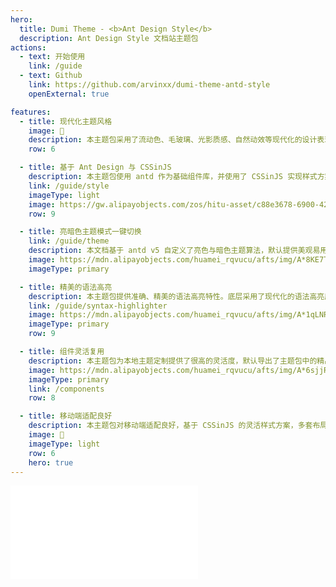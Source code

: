 ```yaml
---
hero:
  title: Dumi Theme - <b>Ant Design Style</b>
  description: Ant Design Style 文档站主题包
actions:
  - text: 开始使用
    link: /guide
  - text: Github
    link: https://github.com/arvinxx/dumi-theme-antd-style
    openExternal: true

features:
  - title: 现代化主题风格
    image: 💠
    description: 本主题包采用了流动色、毛玻璃、光影质感、自然动效等现代化的设计表现手法，将界面以更加简约、美观的方式呈现，使得文档更加直观、易读、易用
    row: 6

  - title: 基于 Ant Design 与 CSSinJS
    description: 本主题包使用 antd 作为基础组件库，并使用了 CSSinJS 实现样式方案，帮助更好地控制样式的细节，提高样式的复用性和可维护性。底层使用了 antd-style 样式库，在书写样式上更加灵活、可读、易于维护。<quotient>本主题包算是开发 antd-style 时的一个副产物</quotient>
    link: /guide/style
    imageType: light
    image: https://gw.alipayobjects.com/zos/hitu-asset/c88e3678-6900-4289-8538-31367c2d30f2/hitu-1609235995955-image.png
    row: 9

  - title: 亮暗色主题模式一键切换
    link: /guide/theme
    description: 本文档基于 antd v5 自定义了亮色与暗色主题算法，默认提供美观易用的亮暗色主题。用户可以根据自己的喜好选择主题模式，在不同的光线环境下都能获得良好的阅读体验。
    image: https://mdn.alipayobjects.com/huamei_rqvucu/afts/img/A*8KE7T7l39J0AAAAAAAAAAAAADoN6AQ/original
    imageType: primary

  - title: 精美的语法高亮
    description: 本主题包提供准确、精美的语法高亮特性。底层采用了现代化的语法高亮库 Shiki 与 Prism，并提供了丰富的代码高亮方案，帮助用户更好地阅读代码 <quotient>后续会考虑支持代码块片段高亮、关键词高亮等特性</quotient>
    link: /guide/syntax-highlighter
    image: https://mdn.alipayobjects.com/huamei_rqvucu/afts/img/A*1qLNRrRGFsQAAAAAAAAAAAAADoN6AQ/original
    imageType: primary
    row: 9

  - title: 组件灵活复用
    description: 本主题包为本地主题定制提供了很高的灵活度，默认导出了主题包中的精品组件，可以将组件作为独立的模块进行复用，开发者可以在 dumi 本地主题包中自由组合使用
    image: https://mdn.alipayobjects.com/huamei_rqvucu/afts/img/A*6sjjRa7lLhAAAAAAAAAAAAAADoN6AQ/original
    imageType: primary
    link: /components
    row: 8

  - title: 移动端适配良好
    description: 本主题包对移动端适配良好，基于 CSSinJS 的灵活样式方案，多套布局实现轻而易举。用户多端操作体验一致且顺滑
    image: 📱
    imageType: light
    row: 6
    hero: true
---
```


<embed src="../../README.md"></embed>
